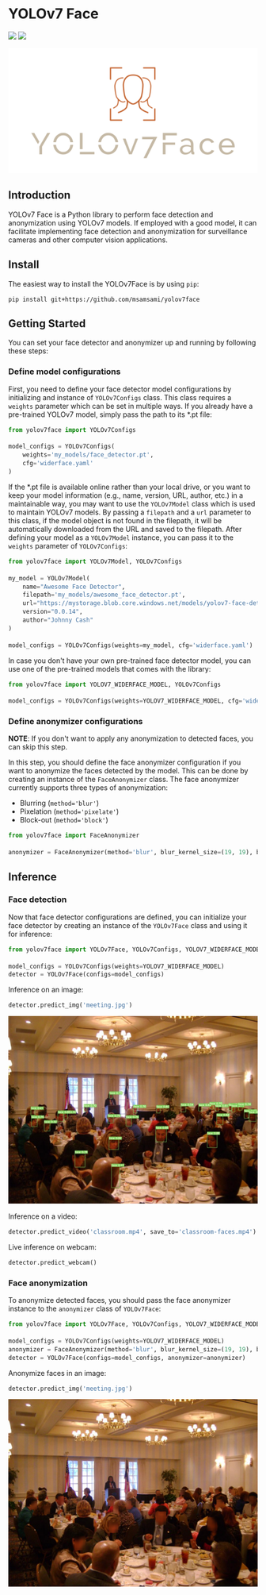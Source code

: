 # YOLOv7 Face

![](https://img.shields.io/badge/version-v0.0.10-green)
![](https://img.shields.io/badge/python-3.7%20%7C%203.8%20%7C%203.9-blue)

![alt text](logo.png "yolov7face logo")


## Introduction
YOLOv7 Face is a Python library to perform face detection and anonymization using YOLOv7 models. If employed with
a good model, it can facilitate implementing face detection and anonymization for surveillance cameras and other
computer vision applications.

## Install
The easiest way to install the YOLOv7Face is by using `pip`:
```commandline
pip install git+https://github.com/msamsami/yolov7face
```

## Getting Started
You can set your face detector and anonymizer up and running by following these steps:

### Define model configurations
First, you need to define your face detector model configurations by initializing and instance of `YOLOv7Configs`
class. This class requires a `weights` parameter which can be set in multiple ways. If you already have a 
pre-trained YOLOv7 model, simply pass the path to its *.pt file:
```python
from yolov7face import YOLOv7Configs

model_configs = YOLOv7Configs(
    weights='my_models/face_detector.pt',
    cfg='widerface.yaml'
)
```

If the *.pt file is available online rather than your local drive, or you want to keep your model information
(e.g., name, version, URL, author, etc.) in a maintainable way, you may want to use the `YOLOv7Model` class which
is used to maintain YOLOv7 models. By passing a `filepath` and a `url` parameter to this class, if the model
object is not found in the filepath, it will be automatically downloaded from the URL and saved to the filepath.
After defining your model as a `YOLOv7Model` instance, you can pass it to the `weights` parameter of `YOLOv7Configs`:

```python
from yolov7face import YOLOv7Model, YOLOv7Configs

my_model = YOLOv7Model(
    name="Awesome Face Detector",
    filepath='my_models/awesome_face_detector.pt',
    url="https://mystorage.blob.core.windows.net/models/yolov7-face-detector.pt",
    version="0.0.14",
    author="Johnny Cash"
)

model_configs = YOLOv7Configs(weights=my_model, cfg='widerface.yaml')
```

In case you don't have your own pre-trained face detector model, you can use one of the pre-trained models
that comes with the library:

```python
from yolov7face import YOLOV7_WIDERFACE_MODEL, YOLOv7Configs

model_configs = YOLOv7Configs(weights=YOLOV7_WIDERFACE_MODEL, cfg='widerface.yaml')
```

### Define anonymizer configurations

**NOTE**: If you don't want to apply any anonymization to detected faces, you can skip this step.


In this step, you should define the face anonymizer configuration if you want to anonymize the faces detected
by the model. This can be done by creating an instance of the `FaceAnonymizer` class. The face anonymizer
currently supports three types of anonymization:
- Blurring (`method='blur'`)
- Pixelation (`method='pixelate'`)
- Block-out (`method='block'`)

```python
from yolov7face import FaceAnonymizer

anonymizer = FaceAnonymizer(method='blur', blur_kernel_size=(19, 19), blur_sigma_x=45, blur_sigma_y=45)
```

## Inference

### Face detection

Now that face detector configurations are defined, you can initialize your face detector by creating an instance
of the `YOLOv7Face` class and using it for inference:

```python
from yolov7face import YOLOv7Face, YOLOv7Configs, YOLOV7_WIDERFACE_MODEL

model_configs = YOLOv7Configs(weights=YOLOV7_WIDERFACE_MODEL)
detector = YOLOv7Face(configs=model_configs)
```

Inference on an image:
```python
detector.predict_img('meeting.jpg')
```

![alt text](examples/meeting.jpg "detected faces of people in a meeting")

Inference on a video:
```python
detector.predict_video('classroom.mp4', save_to='classroom-faces.mp4')
```

Live inference on webcam:
```python
detector.predict_webcam()
```

### Face anonymization

To anonymize detected faces, you should pass the face anonymizer instance to the `anonymizer` class of `YOLOv7Face`:

```python
from yolov7face import YOLOv7Face, YOLOv7Configs, YOLOV7_WIDERFACE_MODEL, FaceAnonymizer

model_configs = YOLOv7Configs(weights=YOLOV7_WIDERFACE_MODEL)
anonymizer = FaceAnonymizer(method='blur', blur_kernel_size=(19, 19), blur_sigma_x=45, blur_sigma_y=45)
detector = YOLOv7Face(configs=model_configs, anonymizer=anonymizer)
```

Anonymize faces in an image:
```python
detector.predict_img('meeting.jpg')
```

![alt text](examples/meeting-anonymized.png "anonymized faces of people in a meeting")

